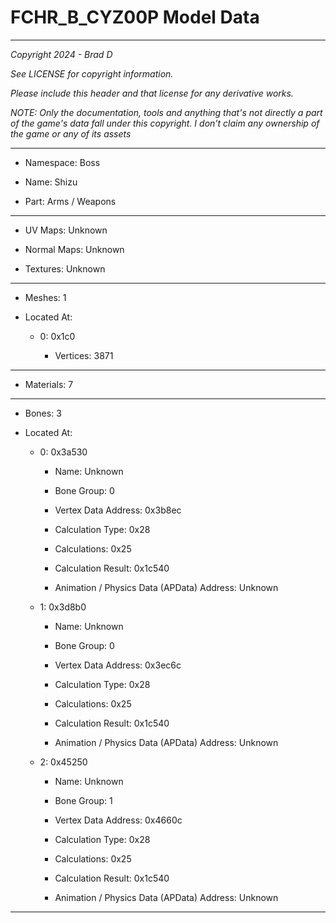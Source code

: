 # FCHR_B_CYZ00P Model Data

---

*Copyright 2024 - Brad D*

*See LICENSE for copyright information.*

*Please include this header and that license for any derivative works.*

*NOTE: Only the documentation, tools and anything that's not directly a part of the game's data fall under this copyright. I don't claim any ownership of the game or any of its assets*

---

* Namespace: Boss

* Name: Shizu

* Part: Arms / Weapons

---

* UV Maps: Unknown

* Normal Maps: Unknown

* Textures: Unknown

---

* Meshes: 1

* Located At:

  * 0: 0x1c0

    * Vertices: 3871

---

* Materials: 7

---

* Bones: 3

* Located At:

  * 0: 0x3a530

    * Name: Unknown

    * Bone Group: 0

    * Vertex Data Address: 0x3b8ec

    * Calculation Type: 0x28

    * Calculations: 0x25

    * Calculation Result: 0x1c540

    * Animation / Physics Data (APData) Address: Unknown

  * 1: 0x3d8b0

    * Name: Unknown

    * Bone Group: 0

    * Vertex Data Address: 0x3ec6c

    * Calculation Type: 0x28

    * Calculations: 0x25

    * Calculation Result: 0x1c540

    * Animation / Physics Data (APData) Address: Unknown

  * 2: 0x45250

    * Name: Unknown

    * Bone Group: 1

    * Vertex Data Address: 0x4660c

    * Calculation Type: 0x28

    * Calculations: 0x25

    * Calculation Result: 0x1c540

    * Animation / Physics Data (APData) Address: Unknown

---

